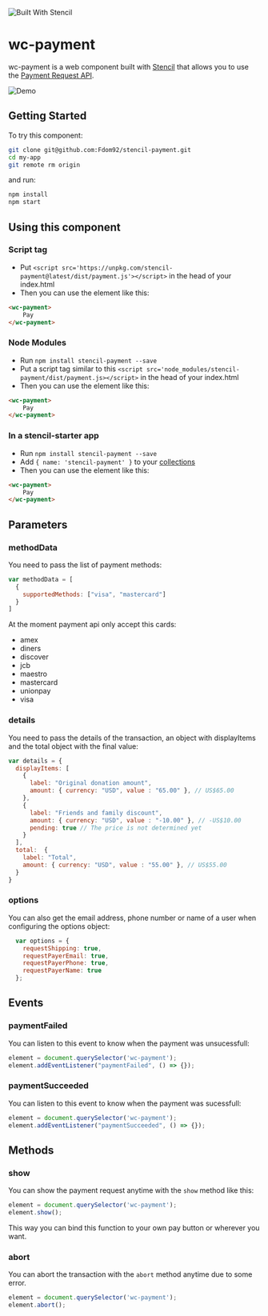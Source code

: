 ![Built With Stencil](https://img.shields.io/badge/-Built%20With%20Stencil-16161d.svg?logo=data%3Aimage%2Fsvg%2Bxml%3Bbase64%2CPD94bWwgdmVyc2lvbj0iMS4wIiBlbmNvZGluZz0idXRmLTgiPz4KPCEtLSBHZW5lcmF0b3I6IEFkb2JlIElsbHVzdHJhdG9yIDE5LjIuMSwgU1ZHIEV4cG9ydCBQbHVnLUluIC4gU1ZHIFZlcnNpb246IDYuMDAgQnVpbGQgMCkgIC0tPgo8c3ZnIHZlcnNpb249IjEuMSIgaWQ9IkxheWVyXzEiIHhtbG5zPSJodHRwOi8vd3d3LnczLm9yZy8yMDAwL3N2ZyIgeG1sbnM6eGxpbms9Imh0dHA6Ly93d3cudzMub3JnLzE5OTkveGxpbmsiIHg9IjBweCIgeT0iMHB4IgoJIHZpZXdCb3g9IjAgMCA1MTIgNTEyIiBzdHlsZT0iZW5hYmxlLWJhY2tncm91bmQ6bmV3IDAgMCA1MTIgNTEyOyIgeG1sOnNwYWNlPSJwcmVzZXJ2ZSI%2BCjxzdHlsZSB0eXBlPSJ0ZXh0L2NzcyI%2BCgkuc3Qwe2ZpbGw6I0ZGRkZGRjt9Cjwvc3R5bGU%2BCjxwYXRoIGNsYXNzPSJzdDAiIGQ9Ik00MjQuNywzNzMuOWMwLDM3LjYtNTUuMSw2OC42LTkyLjcsNjguNkgxODAuNGMtMzcuOSwwLTkyLjctMzAuNy05Mi43LTY4LjZ2LTMuNmgzMzYuOVYzNzMuOXoiLz4KPHBhdGggY2xhc3M9InN0MCIgZD0iTTQyNC43LDI5Mi4xSDE4MC40Yy0zNy42LDAtOTIuNy0zMS05Mi43LTY4LjZ2LTMuNkgzMzJjMzcuNiwwLDkyLjcsMzEsOTIuNyw2OC42VjI5Mi4xeiIvPgo8cGF0aCBjbGFzcz0ic3QwIiBkPSJNNDI0LjcsMTQxLjdIODcuN3YtMy42YzAtMzcuNiw1NC44LTY4LjYsOTIuNy02OC42SDMzMmMzNy45LDAsOTIuNywzMC43LDkyLjcsNjguNlYxNDEuN3oiLz4KPC9zdmc%2BCg%3D%3D&colorA=16161d&style=flat-square)

# wc-payment

wc-payment is a web component built with [Stencil](https://stenciljs.com/) that allows you to use the [Payment Request API](https://developers.google.com/web/fundamentals/discovery-and-monetization/payment-request/).

![Demo](./docs/video.gif)

## Getting Started

To try this component:

```bash
git clone git@github.com:Fdom92/stencil-payment.git
cd my-app
git remote rm origin
```

and run:

```bash
npm install
npm start
```

## Using this component

### Script tag

- Put `<script src='https://unpkg.com/stencil-payment@latest/dist/payment.js'></script>` in the head of your index.html
- Then you can use the element like this:
```html
<wc-payment>
    Pay
</wc-payment>
```

### Node Modules
- Run `npm install stencil-payment --save`
- Put a script tag similar to this `<script src='node_modules/stencil-payment/dist/payment.js></script>` in the head of your index.html
- Then you can use the element like this:
```html
<wc-payment>
    Pay
</wc-payment>
```

### In a stencil-starter app
- Run `npm install stencil-payment --save`
- Add `{ name: 'stencil-payment' }` to your [collections](https://github.com/ionic-team/stencil-starter/blob/master/stencil.config.js#L5)
- Then you can use the element like this:
```html
<wc-payment>
    Pay
</wc-payment>
```

## Parameters

### methodData

You need to pass the list of payment methods:

```js
var methodData = [
  {
    supportedMethods: ["visa", "mastercard"]
  }
]
```

At the moment payment api only accept this cards:

- amex
- diners
- discover
- jcb
- maestro
- mastercard
- unionpay
- visa

### details

You need to pass the details of the transaction, an object with displayItems and the total object with the final value:

```js
var details = {
  displayItems: [
    {
      label: "Original donation amount",
      amount: { currency: "USD", value : "65.00" }, // US$65.00
    },
    {
      label: "Friends and family discount",
      amount: { currency: "USD", value : "-10.00" }, // -US$10.00
      pending: true // The price is not determined yet
    }
  ],
  total:  {
    label: "Total",
    amount: { currency: "USD", value : "55.00" }, // US$55.00
  }
}
```

### options

You can also get the email address, phone number or name of a user when configuring the options object:

```js
  var options = {
    requestShipping: true,
    requestPayerEmail: true,
    requestPayerPhone: true,
    requestPayerName: true
  };
```

## Events

### paymentFailed

You can listen to this event to know when the payment was unsucessfull:

```js
element = document.querySelector('wc-payment');
element.addEventListener("paymentFailed", () => {});
```

### paymentSucceeded

You can listen to this event to know when the payment was sucessfull:

```js
element = document.querySelector('wc-payment');
element.addEventListener("paymentSucceeded", () => {});
```

## Methods

### show

You can show the payment request anytime with the `show` method like this:

```js
element = document.querySelector('wc-payment');
element.show();
```

This way you can bind this function to your own pay button or wherever you want.

### abort

You can abort the transaction with the `abort` method anytime due to some error.

```js
element = document.querySelector('wc-payment');
element.abort();
```